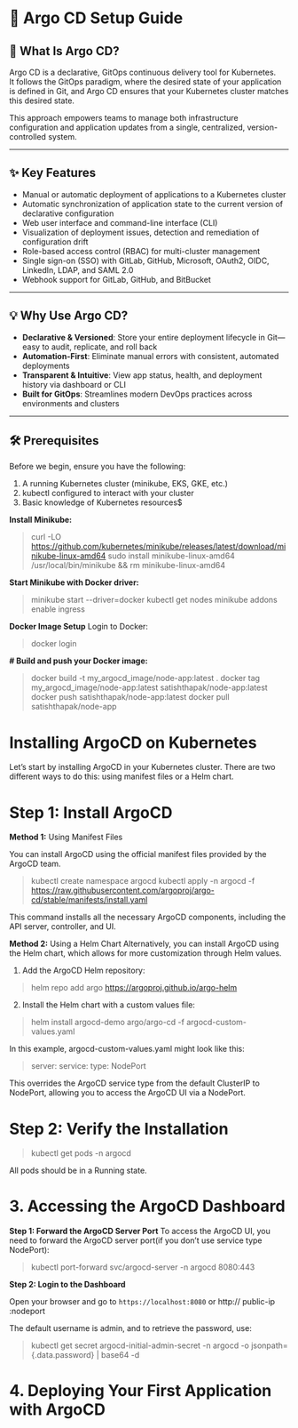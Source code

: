 # 🚀 Argo CD Setup Guide

## 📌 What Is Argo CD?

Argo CD is a declarative, GitOps continuous delivery tool for Kubernetes.  
It follows the GitOps paradigm, where the desired state of your application is defined in Git, and Argo CD ensures that your Kubernetes cluster matches this desired state.

This approach empowers teams to manage both infrastructure configuration and application updates from a single, centralized, version-controlled system.

---

## ✨ Key Features

- Manual or automatic deployment of applications to a Kubernetes cluster  
- Automatic synchronization of application state to the current version of declarative configuration  
- Web user interface and command-line interface (CLI)  
- Visualization of deployment issues, detection and remediation of configuration drift  
- Role-based access control (RBAC) for multi-cluster management  
- Single sign-on (SSO) with GitLab, GitHub, Microsoft, OAuth2, OIDC, LinkedIn, LDAP, and SAML 2.0  
- Webhook support for GitLab, GitHub, and BitBucket  

---

## 💡 Why Use Argo CD?

- **Declarative & Versioned**: Store your entire deployment lifecycle in Git—easy to audit, replicate, and roll back  
- **Automation-First**: Eliminate manual errors with consistent, automated deployments  
- **Transparent & Intuitive**: View app status, health, and deployment history via dashboard or CLI  
- **Built for GitOps**: Streamlines modern DevOps practices across environments and clusters  

---

## 🛠️ Prerequisites

Before we begin, ensure you have the following:

1. A running Kubernetes cluster (minikube, EKS, GKE, etc.)
2. kubectl configured to interact with your cluster
3. Basic knowledge of Kubernetes resources$

**Install Minikube:**
> curl -LO https://github.com/kubernetes/minikube/releases/latest/download/minikube-linux-amd64
> sudo install minikube-linux-amd64 /usr/local/bin/minikube && rm minikube-linux-amd64

**Start Minikube with Docker driver:**
> minikube start --driver=docker
> kubectl get nodes
> minikube addons enable ingress

**Docker Image Setup**
Login to Docker: 
> docker login

**# Build and push your Docker image:**

> docker build -t my_argocd_image/node-app:latest .
> docker tag my_argocd_image/node-app:latest satishthapak/node-app:latest
> docker push satishthapak/node-app:latest
> docker pull satishthapak/node-app


# Installing ArgoCD on Kubernetes
Let’s start by installing ArgoCD in your Kubernetes cluster. There are two different ways to do this: using manifest files or a Helm chart.

# Step 1: Install ArgoCD
**Method 1:** Using Manifest Files

You can install ArgoCD using the official manifest files provided by the ArgoCD team.
> kubectl create namespace argocd
> kubectl apply -n argocd -f https://raw.githubusercontent.com/argoproj/argo-cd/stable/manifests/install.yaml

This command installs all the necessary ArgoCD components, including the API server, controller, and UI.

**Method 2:** Using a Helm Chart
Alternatively, you can install ArgoCD using the Helm chart, which allows for more customization through Helm values.

1. Add the ArgoCD Helm repository:
> helm repo add argo https://argoproj.github.io/argo-helm

2. Install the Helm chart with a custom values file:
> helm install argocd-demo argo/argo-cd -f argocd-custom-values.yaml

In this example, argocd-custom-values.yaml might look like this:
> server:
>   service:
>     type: NodePort

This overrides the ArgoCD service type from the default ClusterIP to NodePort, allowing you to access the ArgoCD UI via a NodePort.

# Step 2: Verify the Installation
> kubectl get pods -n argocd

All pods should be in a Running state.


# 3. Accessing the ArgoCD Dashboard

**Step 1: Forward the ArgoCD Server Port**
To access the ArgoCD UI, you need to forward the ArgoCD server port(if you don’t use service type NodePort):

> kubectl port-forward svc/argocd-server -n argocd 8080:443

**Step 2: Login to the Dashboard**

Open your browser and go to `https://localhost:8080` or http:// public-ip :nodeport


The default username is admin, and to retrieve the password, use:
> kubectl get secret argocd-initial-admin-secret -n argocd -o jsonpath={.data.password} | base64 -d


# 4. Deploying Your First Application with ArgoCD
